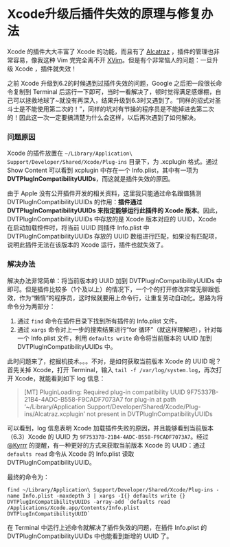 # Xcode升级后插件失效的原理与修复办法

Xcode 的插件大大丰富了 Xcode 的功能，而且有了 [Alcatraz](https://github.com/supermarin/Alcatraz) ，插件的管理也非常容易，像我这种 Vim 党完全离不开 [XVim](https://github.com/XVimProject/XVim)。但是有个非常恼人的问题：一旦升级 Xcode ，插件就失效！

之前 Xcode 升级到6.2的时候遇到过插件失效的问题，Google 之后把一段很长命令复制到 Terminal 后运行一下即可，当时一看解决了，顿时觉得满足感爆棚，自己可以拯救地球了~就没有再深入，结果升级到6.3时又遇到了。“同样的招式对圣斗士是不能使用第二次的！”，同样的坑对有节操的程序员是不能掉进去第二次的！因此这一次一定要搞清楚为什么会这样，以后再次遇到了如何解决。

### 问题原因

Xcode 的插件放置在 `~/Library/Application\ Support/Developer/Shared/Xcode/Plug-ins` 目录下，为 .xcplugin 格式。通过 Show Content 可以看到 xcplugin 中存在一个 Info.plist，其中有一项为 **DVTPlugInCompatibilityUUIDs**，而这就是插件失效的原因。

由于 Apple 没有公开插件开发的相关资料，这里我只能通过命名跟值猜测 DVTPlugInCompatibilityUUIDs 的作用：**插件通过 DVTPlugInCompatibilityUUIDs 来指定能够运行此插件的 Xcode 版本**。因此，DVTPlugInCompatibilityUUIDs 中存放的是 Xcode 版本对应的 UUID，Xcode 在启动加载控件时，将当前 UUID 同插件 Info.plist 中 DVTPlugInCompatibilityUUIDs 存放的 UUID 数组进行匹配，如果没有匹配项，说明此插件无法在该版本的 Xcode 运行，插件也就失效了。

### 解决办法

解决办法非常简单：将当前版本的 UUID 加到 DVTPlugInCompatibilityUUIDs 中即可。但是插件比较多（1个及以上）的情况下，一个个的打开修改非常无聊跟低效，作为“懒惰”的程序员，这时候就要用上命令行，让重复劳动自动化。思路为将命令分为两部分：

  1. 通过 `find` 命令在插件目录下找到所有插件的 Info.plist 文件。
  2. 通过 `xargs` 命令对上一步的搜索结果进行“for 循环”（就这样理解吧），针对每一个 Info.plist 文件，利用 `defaults write` 命令将当前版本的 UUID 加到 DVTPlugInCompatibilityUUIDs 中。

此时问题来了，挖掘机技术。。。不对，是如何获取当前版本 Xcode 的 UUID 呢？首先关掉 Xcode，打开 Terminal，输入 `tail -f /var/log/system.log`，再次打开 Xcode，就能看到如下 log 信息：

> [MT] PluginLoading: Required plug-in compatibility UUID 9F75337B-21B4-4ADC-B558-F9CADF7073A7 for plug-in at path ‘~/Library/Application Support/Developer/Shared/Xcode/Plug-ins/Alcatraz.xcplugin’ not present in DVTPlugInCompatibilityUUIDs 

可以看到，log 信息表明 Xcode 加载插件失败的原因，并且能够看到当前版本（6.3）Xcode 的 UUID 为 `9F75337B-21B4-4ADC-B558-F9CADF7073A7`。经过 [@Kyrrr](http://weibo.com/u/2626996387) 的提醒，有一种更好的方式来获取当前版本 Xcode 的 UUID：通过 `defaults read` 命令从 Xcode 的 Info.plist 读取 DVTPlugInCompatibilityUUID。

最终的命令为：

```
find ~/Library/Application\ Support/Developer/Shared/Xcode/Plug-ins -name Info.plist -maxdepth 3 | xargs -I{} defaults write {} DVTPlugInCompatibilityUUIDs -array-add `defaults read /Applications/Xcode.app/Contents/Info.plist DVTPlugInCompatibilityUUID`
```

在 Terminal 中运行上述命令就解决了插件失效的问题，在插件 Info.plist 的 DVTPlugInCompatibilityUUIDs 中也能看到新增的 UUID 了。

